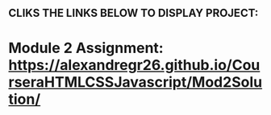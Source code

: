 ## CLIKS THE LINKS BELOW TO DISPLAY PROJECT:

# Module 2 Assignment: https://alexandregr26.github.io/CourseraHTMLCSSJavascript/Mod2Solution/ 

